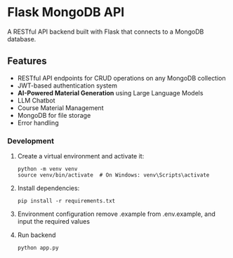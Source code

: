 # Flask MongoDB API

A RESTful API backend built with Flask that connects to a MongoDB database.

## Features

- RESTful API endpoints for CRUD operations on any MongoDB collection
- JWT-based authentication system
- **AI-Powered Material Generation** using Large Language Models
- LLM Chatbot
- Course Material Management
- MongoDB for file storage
- Error handling

### Development

1. Create a virtual environment and activate it:
   ```
   python -m venv venv
   source venv/bin/activate  # On Windows: venv\Scripts\activate
   ```
2. Install dependencies:
   ```
   pip install -r requirements.txt
   ```
3. Environment configuration
   remove .example from .env.example, and input the required values

4. Run backend
   ```
   python app.py
   ```
